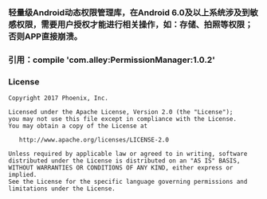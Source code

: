 ### 轻量级Android动态权限管理库，在Android 6.0及以上系统涉及到敏感权限，需要用户授权才能进行相关操作，如：存储、拍照等权限；否则APP直接崩溃。

### 引用：compile 'com.alley:PermissionManager:1.0.2'

### License
```
Copyright 2017 Phoenix, Inc.

Licensed under the Apache License, Version 2.0 (the "License");
you may not use this file except in compliance with the License.
You may obtain a copy of the License at

   http://www.apache.org/licenses/LICENSE-2.0

Unless required by applicable law or agreed to in writing, software
distributed under the License is distributed on an "AS IS" BASIS,
WITHOUT WARRANTIES OR CONDITIONS OF ANY KIND, either express or implied.
See the License for the specific language governing permissions and
limitations under the License.
```